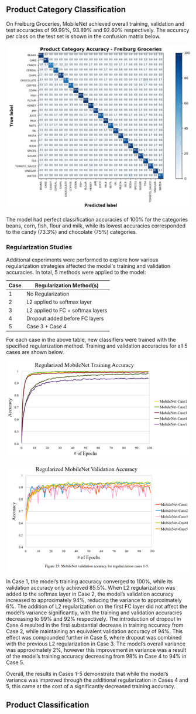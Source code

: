 ## Product Category Classification
On Freiburg Groceries, MobileNet achieved overall training, validation and test accuracies of 99.99%, 93.89% and 92.60% respectively. The accuracy per class on the test set is shown in the confusion matrix below.

![alt_text](MobileNet_product_category_confusion_matrix.png)

The model had perfect classification accuracies of 100% for the categories beans, corn, fish, flour and milk, while its lowest accuracies corresponded to the candy (73.3%) and chocolate (75%) categories.

### Regularization Studies
Additional experiments were performed to explore how various regularization strategies affected the model's 
training and validation accuracies. In total, 5 methods were applied to the model:

|Case|Regularization Method(s)|
|----|-------------------------|
|1|No Regularization|
|2|L2 applied to softmax layer|
|3|L2 applied to FC + softmax layers|
|4|Dropout added before FC layers|
|5|Case 3 + Case 4|

For each case in the above table, new classifiers were trained with the specified regularization method. Training and validation accuracies for all 5 cases are shown below.

![alt_text](product_category_training_with_regularization.png)

![alt_text](product_category_val_with_regularization.png)

In Case 1, the model’s training accuracy converged to 100%, while its validation accuracy only achieved 85.5%. When L2 regularization was added to the softmax layer in Case 2, the model’s validation accuracy increased to approximately 94%, reducing the variance to approximately 6%. The addition of L2 regularization on the first FC layer did not affect the model’s variance significantly, with the training and validation accuracies decreasing to 99% and 92% respectively. The introduction of dropout in Case 4 resulted in the first substantial decrease in training accuracy from Case 2, while maintaining an equivalent validation accuracy of 94%. This effect was compounded further in Case 5, where dropout was combined with the previous L2 regularization in Case 3. The model’s overall variance was approximately 2%,
however this improvement in variance was a result of the model’s training accuracy decreasing from 98% in Case 4 to 94% in Case 5. 

Overall, the results in Cases 1-5 demonstrate that while the model’s variance was improved
through the additional regularization in Cases 4 and 5, this came at the cost of a significantly decreased training accuracy.

## Product Classification
